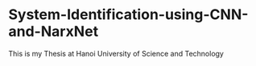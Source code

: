 # System-Identification-using-CNN-and-NarxNet
This is my Thesis at Hanoi University of Science and Technology
